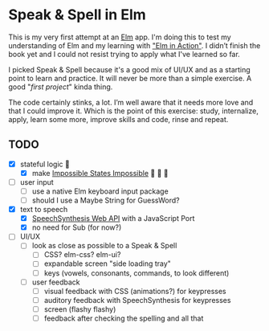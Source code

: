 # Speak & Spell in Elm

This is my very first attempt at an [Elm](https://elm-lang.org/) app. I'm doing this to test my understanding of Elm and my learning with ["Elm in Action"](https://www.manning.com/books/elm-in-action). I didn’t finish the book yet and I could not resist trying to apply what I've learned so far.

I picked Speak & Spell because it's a good mix of UI/UX and as a starting point to learn and practice. It will never be more than a simple exercise. A good "*first project*" kinda thing.

The code certainly stinks, a lot. I’m well aware that it needs more love and that I could improve it. Which is the point of this exercise: study, internalize, apply, learn some more, improve skills and code, rinse and repeat.

## TODO

- [x] stateful logic 🥳
  - [x] make [Impossible States Impossible](https://sporto.github.io/elm-patterns/basic/impossible-states.html) 🎉 🎉 🎉
- [ ] user input
  - [ ] use a native Elm keyboard input package
  - [ ] should I use a Maybe String for GuessWord?
- [x] text to speech
  - [x] [SpeechSynthesis Web API](https://developer.mozilla.org/en-US/docs/Web/API/SpeechSynthesis) with a JavaScript Port
  - [x] no need for Sub (for now?)
- [ ] UI/UX
  - [ ] look as close as possible to a Speak & Spell
    - [ ] CSS? elm-css? elm-ui?
    - [ ] expandable screen "side loading tray"
    - [ ] keys (vowels, consonants, commands, to look different)
  - [ ] user feedback
    - [ ] visual feedback with CSS (animations?) for keypresses
    - [ ] auditory feedback with SpeechSynthesis for keypresses
    - [ ] screen (flashy flashy)
    - [ ] feedback after checking the spelling and all that

